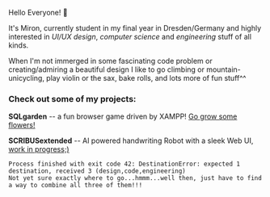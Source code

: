 Hello Everyone!	 👋 

It's Miron, currently student in my final year in Dresden/Germany and highly interested in *UI/UX design*, *computer science* and *engineering* stuff of all kinds.

When I'm not immerged in some fascinating code problem or creating/admiring a beautiful design I like to go climbing or mountain-unicycling, play violin or the sax, bake rolls, and lots more of fun stuff^^

### Check out some of my projects:

**SQLgarden** -- a fun browser game driven by XAMPP! [Go grow some flowers!](https://github.com/MironFoerster/SQLgarden)

**SCRIBUSextended** -- AI powered handwriting Robot with a sleek Web UI, [work in progress;)](https://github.com/MironFoerster/SCRIBUSextended)


```
Process finished with exit code 42: DestinationError: expected 1 destination, received 3 (design,code,engineering)
Not yet sure exactly where to go...hmmm...well then, just have to find a way to combine all three of them!!!
```
